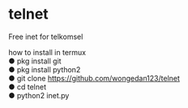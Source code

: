 # telnet
Free inet for telkomsel

how to install in termux<br>
● pkg install git<br>
● pkg install python2<br>
● git clone https://github.com/wongedan123/telnet<br>
● cd telnet<br>
● python2 inet.py<br>
